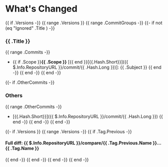 # What's Changed
{{ if .Versions -}}
{{ range .Versions }}
{{ range .CommitGroups -}}
{{- if not (eq "Ignored" .Title ) -}}
### {{ .Title }}
{{ range .Commits -}}
- {{ if .Scope }}**{{ .Scope }}** [{{ end }}[{{.Hash.Short}}]({{ $.Info.RepositoryURL }}/commit/{{ .Hash.Long }})]: {{ .Subject }}
{{ end -}}
{{ end -}}
{{ end -}}

{{- if .OtherCommits -}}
### Others
{{ range .OtherCommits -}}
- [{{.Hash.Short}}]({{ $.Info.RepositoryURL  }}/commit/{{ .Hash.Long }})
{{ end -}}
{{ end -}}
{{ end -}}

{{- if .Versions }}
{{ range .Versions -}}
{{ if .Tag.Previous -}}
#### Full diff: {{ $.Info.RepositoryURL }}/compare/{{ .Tag.Previous.Name }}...{{ .Tag.Name }}
{{ end -}}
{{ end -}}
{{ end -}}
{{ end -}}
